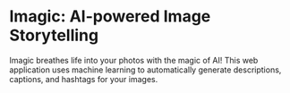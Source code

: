

# Imagic: AI-powered Image Storytelling

Imagic breathes life into your photos with the magic of AI! This web application uses machine learning to automatically generate descriptions, captions, and hashtags for your images.

